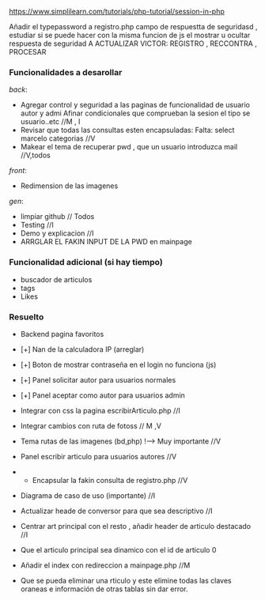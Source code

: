 https://www.simplilearn.com/tutorials/php-tutorial/session-in-php

Añadir el typepassword a registro.php campo de respuestta de seguridasd , estudiar si se puede hacer con la misma funcion de js el mostrar u ocultar respuesta de seguridad
A ACTUALIZAR VICTOR: REGISTRO , RECCONTRA , PROCESAR
### Funcionalidades a desarollar
*back*:
  + Agregar control y seguridad a las paginas de funcionalidad de usuario autor y admi Afinar condicionales que comprueban la sesion el tipo se usuario..etc //M , I
  + Revisar que todas las consultas esten encapsuladas: Falta: select marcelo categorias //V
  + Makear el tema de recuperar pwd , que un usuario introduzca mail //V,todos

*front*:
  + Redimension de las imagenes

*gen*:
  + limpiar github // Todos
  + Testing //I
  + Demo y explicacion //I
  + ARRGLAR EL FAKIN INPUT DE LA PWD en mainpage
    
    
### Funcionalidad adicional (si hay tiempo)
  + buscador de articulos
  + tags
  + Likes

### Resuelto
  + Backend pagina favoritos
  + [+] Nan de la calculadora IP (arreglar)
  + [+] Boton de mostrar contraseña en el login no funciona (js)
  + [+] Panel solicitar autor para usuarios normales
  + [+] Panel aceptar como autor para usuarios admin
  + Integrar con css la pagina escribirArticulo.php //I
  + Integrar cambios con ruta de fotoss // M ,V
  + Tema rutas de las imagenes (bd,php) !--> Muy importante //V
  + Panel escribir articulo para usuarios autores //V
  +  + Encapsular la fakin consulta de registro.php //V
  + Diagrama de caso de uso (importante) //I
  + Actualizar heade de conversor para que sea descriptivo //I
  + Centrar art principal con el resto , añadir header de articulo destacado //I

  + Que el articulo principal sea dinamico con el id de articulo 0
  + Añadir el index con redireccion a mainpage.php //M
  + Que se pueda eliminar una rticulo y este elimine todas las claves oraneas e información de otras tablas sin dar error.
